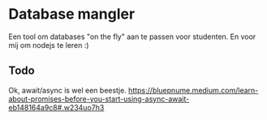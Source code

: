 # Database mangler

Een tool om databases "on the fly" aan te passen voor studenten. En voor mij om nodejs te leren :)

## Todo

Ok, await/async is wel een beestje. https://bluepnume.medium.com/learn-about-promises-before-you-start-using-async-await-eb148164a9c8#.w234uo7h3
